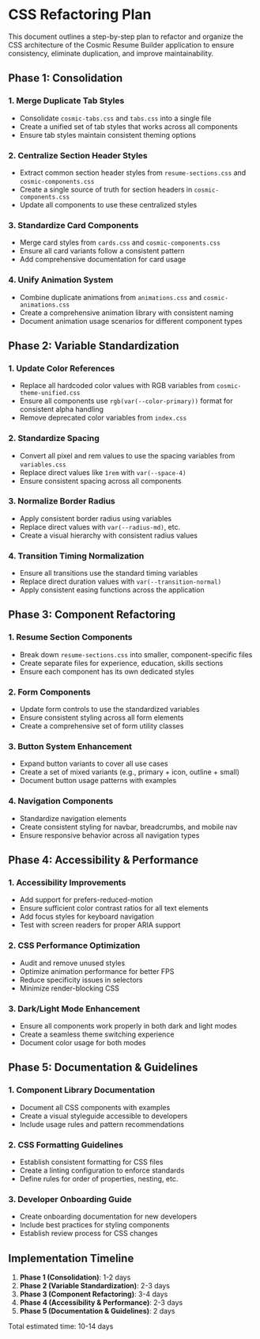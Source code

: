 # CSS Refactoring Plan

This document outlines a step-by-step plan to refactor and organize the CSS architecture of the Cosmic Resume Builder application to ensure consistency, eliminate duplication, and improve maintainability.

## Phase 1: Consolidation

### 1. Merge Duplicate Tab Styles
- Consolidate `cosmic-tabs.css` and `tabs.css` into a single file
- Create a unified set of tab styles that works across all components
- Ensure tab styles maintain consistent theming options

### 2. Centralize Section Header Styles
- Extract common section header styles from `resume-sections.css` and `cosmic-components.css`
- Create a single source of truth for section headers in `cosmic-components.css`
- Update all components to use these centralized styles

### 3. Standardize Card Components
- Merge card styles from `cards.css` and `cosmic-components.css`
- Ensure all card variants follow a consistent pattern
- Add comprehensive documentation for card usage

### 4. Unify Animation System
- Combine duplicate animations from `animations.css` and `cosmic-animations.css`
- Create a comprehensive animation library with consistent naming
- Document animation usage scenarios for different component types

## Phase 2: Variable Standardization

### 1. Update Color References
- Replace all hardcoded color values with RGB variables from `cosmic-theme-unified.css`
- Ensure all components use `rgb(var(--color-primary))` format for consistent alpha handling
- Remove deprecated color variables from `index.css`

### 2. Standardize Spacing
- Convert all pixel and rem values to use the spacing variables from `variables.css`
- Replace direct values like `1rem` with `var(--space-4)`
- Ensure consistent spacing across all components

### 3. Normalize Border Radius
- Apply consistent border radius using variables
- Replace direct values with `var(--radius-md)`, etc.
- Create a visual hierarchy with consistent radius values

### 4. Transition Timing Normalization
- Ensure all transitions use the standard timing variables
- Replace direct duration values with `var(--transition-normal)`
- Apply consistent easing functions across the application

## Phase 3: Component Refactoring

### 1. Resume Section Components
- Break down `resume-sections.css` into smaller, component-specific files
- Create separate files for experience, education, skills sections
- Ensure each component has its own dedicated styles

### 2. Form Components
- Update form controls to use the standardized variables
- Ensure consistent styling across all form elements
- Create a comprehensive set of form utility classes

### 3. Button System Enhancement
- Expand button variants to cover all use cases
- Create a set of mixed variants (e.g., primary + icon, outline + small)
- Document button usage patterns with examples

### 4. Navigation Components
- Standardize navigation elements
- Create consistent styling for navbar, breadcrumbs, and mobile nav
- Ensure responsive behavior across all navigation types

## Phase 4: Accessibility & Performance

### 1. Accessibility Improvements
- Add support for prefers-reduced-motion
- Ensure sufficient color contrast ratios for all text elements
- Add focus styles for keyboard navigation
- Test with screen readers for proper ARIA support

### 2. CSS Performance Optimization
- Audit and remove unused styles
- Optimize animation performance for better FPS
- Reduce specificity issues in selectors
- Minimize render-blocking CSS

### 3. Dark/Light Mode Enhancement
- Ensure all components work properly in both dark and light modes
- Create a seamless theme switching experience
- Document color usage for both modes

## Phase 5: Documentation & Guidelines

### 1. Component Library Documentation
- Document all CSS components with examples
- Create a visual styleguide accessible to developers
- Include usage rules and pattern recommendations

### 2. CSS Formatting Guidelines
- Establish consistent formatting for CSS files
- Create a linting configuration to enforce standards
- Define rules for order of properties, nesting, etc.

### 3. Developer Onboarding Guide
- Create onboarding documentation for new developers
- Include best practices for styling components
- Establish review process for CSS changes

## Implementation Timeline

1. **Phase 1 (Consolidation)**: 1-2 days
2. **Phase 2 (Variable Standardization)**: 2-3 days
3. **Phase 3 (Component Refactoring)**: 3-4 days
4. **Phase 4 (Accessibility & Performance)**: 2-3 days
5. **Phase 5 (Documentation & Guidelines)**: 2 days

Total estimated time: 10-14 days